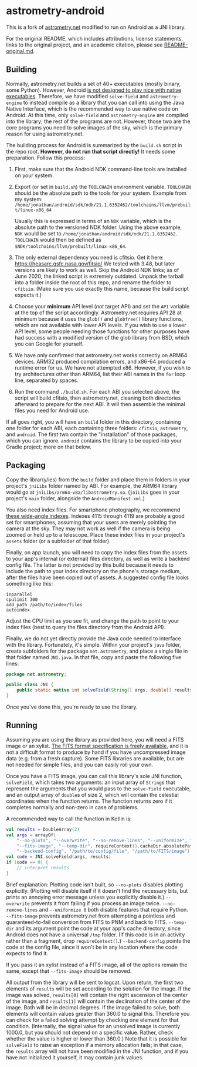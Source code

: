 # astrometry-android
This is a fork of [astrometry.net](https://github.com/dstndstn/astrometry.net) modified to run on Android as a JNI library.

For the original README, which includes attributions, license statements, links to the original project, and an academic citation,
please see [README-original.md](https://github.com/DiDacTex/astrometry-android/blob/master/README-original.md).

## Building

Normally, astrometry.net builds a set of 40+ executables (mostly binary, some Python).
However, Android [is not designed to play nice with native executables](https://stackoverflow.com/questions/16179062/using-exec-with-ndk).
Therefore, we have modified `solve-field` and `astrometry-engine` to instead compile as a library
that you can call into using the Java Native Interface, which is the recommended way to use native code on Android.
At this time, only `solve-field` and `astrometry-engine` are compiled into the library; the rest of the programs are not.
However, those two are the core programs you need to solve images of the sky, which is the primary reason for using astrometry.net.

The building process for Android is summarized by the `build.sh` script in the repo root.
**However, do not run that script directly!** It needs some preparation.
Follow this process:

1. First, make sure that the Android NDK command-line tools are installed on your system.
1. Export (or set in `build.sh`) the `TOOLCHAIN` environment variable.
   `TOOLCHAIN` should be the absolute path to the tools for your system.
   Example from my system: `/home/jonathan/android/sdk/ndk/21.1.6352462/toolchains/llvm/prebuilt/linux-x86_64`
   
   Usually this is expressed in terms of an `NDK` variable, which is the absolute path to the versioned NDK folder.
   Using the above example, `NDK` would be set to `/home/jonathan/android/sdk/ndk/21.1.6352462`.
   `TOOLCHAIN` would then be defined as `$NDK/toolchains/llvm/prebuilt/linux-x86_64`.
1. The only external dependency you need is cfitsio. Get it here: https://heasarc.gsfc.nasa.gov/fitsio/
   We tested with 3.48, but later versions are likely to work as well.
   Skip the Android NDK links; as of June 2020, the linked script is extremely outdated.
   Unpack the tarball into a folder inside the root of this repo, and rename the folder to `cfitsio`.
   (Make sure you use exactly this name, because the build script expects it.)
1. Choose your **minimum** API level (*not* target API) and set the `API` variable at the top of the script accordingly.
   Astrometry.net requires API 28 at minimum because it uses the `glob()` and `globfree()` library functions,
   which are not available with lower API levels.
   If you wish to use a lower API level, some people needing those functions for other purposes
   have had success with a modified version of the glob library from BSD, which you can Google for yourself.
1. We have only confirmed that astrometry.net works correctly on ARM64 devices.
   ARM32 produced compilation errors, and x86-64 produced a runtime error for us. We have not attempted x86.
   However, if you wish to try architectures other than ARM64,
   list their ABI names in the `for` loop line, separated by spaces.
1. Run the command `./build.sh`. For each ABI you selected above, the script will build cfitsio,
   then astrometry.net, cleaning both directories afterward to prepare for the next ABI.
   It will then assemble the minimal files you need for Android use.

If all goes right, you will have an `build` folder in this directory, containing one folder for each ABI,
each containing three folders: `cfitsio`, `astrometry`, and `android`.
The first two contain the "installation" of those packages, which you can ignore.
`android` contains the library to be copied into your Gradle project; more on that below.

## Packaging

Copy the librar(y/ies) from the `build` folder and place them in folders in your project's `jniLibs` folder named by ABI.
For example, the ARM64 library would go at `jniLibs/arm64-v8a/libastrometry.so`.
(`jniLibs` goes in your project's `main` folder, alongside the `AndroidManifest.xml`.)

You also need index files. For smartphone photography, we recommend [these wide-angle indexes](http://data.astrometry.net/4100/).
Indexes 4115 through 4119 are probably a good set for smartphones, assuming that your users are merely pointing the camera at the sky.
They may not work as well if the camera is being zoomed or held up to a telescope.
Place these index files in your project's `assets` folder (or a subfolder of that folder).

Finally, on app launch, you will need to copy the index files from the assets to your app's internal (or external) files directory,
as well as write a backend config file.
The latter is not provided by this build because it needs to include the path to your index directory on the phone's storage medium,
after the files have been copied out of assets. A suggested config file looks something like this:

```
inparallel
cpulimit 300
add_path /path/to/index/files
autoindex
```

Adjust the CPU limit as you see fit, and change the path to point to your index files
(best to query the files directory from the Android API).

Finally, we do not yet directly provide the Java code needed to interface with the library. Fortunately, it's simple.
Within your project's `java` folder, create subfolders for the package `net.astrometry`,
and place a single file in that folder named `JNI.java`. In that file, copy and paste the following five lines:

```java
package net.astrometry;

public class JNI {
    public static native int solveField(String[] args, double[] results);
}
```

Once you've done this, you're ready to use the library.

## Running

Assuming you are using the library as provided here, you will need a FITS image or an xylist.
[The FITS format specification is freely available](https://fits.gsfc.nasa.gov/fits_documentation.html),
and it is not a difficult format to produce by hand if you have uncompressed image data (e.g. from a fresh capture).
Some FITS libraries are available, but are not needed for simple files, and you can easily roll your own.

Once you have a FITS image, you can call this library's sole JNI function, `solveField`, which takes two arguments:
an input array of `String`s that represent the arguments that you would pass to the `solve-field` executable, and
an output array of `double`s of size 2, which will contain the celestial coordinates when the function returns.
The function returns zero if it completes normally and non-zero in case of problems.

A recommended way to call the function in Kotlin is:

```kotlin
val results = DoubleArray(2)
val args = arrayOf(
    "--no-plots", "--overwrite", "--no-remove-lines", "--uniformize", "0",
    "--fits-image", "--temp-dir", requireContext().cacheDir.absolutePath
    "--backend-config", "/path/to/config/file", "/path/to/FITS/image")
val code = JNI.solveField(args, results)
if (code == 0) {
    // interpret results
}
```

Brief explanation: Plotting code isn't built, so `--no-plots` disables plotting explicitly.
(Plotting will disable itself if it doesn't find the necessary bits,
but prints an annoying error message unless you explicitly disable it.)
`--overwrite` prevents it from failing if you process an image twice.
`--no-remove-lines` and `--uniformize 0` both disable features that require Python.
`--fits-image` prevents astrometry.net from attempting a pointless and
guaranteed-to-fail conversion from FITS to PNM and back to FITS.
`--temp-dir` and its argument point the code at your app's cache directory,
since Android does not have a universal `/tmp` folder.
(If this code is in an activity rather than a fragment, drop `requireContext()`.)
`--backend-config` points the code at the config file,
since it won't be in any location where the code expects to find it.

If you pass it an xylist instead of a FITS image, all of the options remain the same,
except that `--fits-image` should be removed.

All output from the library will be sent to logcat.
Upon return, the first two elements of `results` will be set according to the solution for the image.
If the image was solved, `results[0]` will contain the right ascension of the center of the image,
and `results[1]` will contain the declination of the center of the image. Both will be in decimal degrees.
If the image failed to solve, both elements will contain values greater than 360.0 to signal this.
Therefore you can check for a failed solving attempt by checking one element for that condition.
(Internally, the signal value for an unsolved image is currently 1000.0,
but you should not depend on a specific value. Rather, check whether the value is higher or lower than 360.0.)
Note that it is possible for `solveField` to raise an exception if a memory allocation fails;
in that case, the `results` array will not have been modified in the JNI function,
and if you have not initialized it yourself, it may contain junk values.
